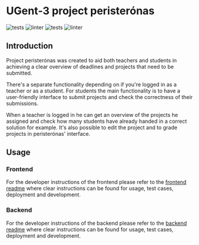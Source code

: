 # UGent-3 project peristerónas
![tests](https://github.com/SELab-2/UGent-3/actions/workflows/ci-test-frontend.yaml/badge.svg?branch=development)
![linter](https://github.com/SELab-2/UGent-3/actions/workflows/ci-linter-frontend.yaml/badge.svg?branch=development)
![tests](https://github.com/SELab-2/UGent-3/actions/workflows/ci-test-backend.yaml/badge.svg?branch=development)
![linter](https://github.com/SELab-2/UGent-3/actions/workflows/ci-linter-backend.yaml/badge.svg?branch=development)
## Introduction
Project peristerónas was created to aid both teachers and students in achieving a
clear overview of deadlines and projects that need to be submitted.

There's a separate functionality depending on if you're logged in as a teacher or as a student.
For students the main functionality is to have a user-friendly interface to submit projects and check the correctness of their submissions.

When a teacher is logged in he can get an overview of the projects he assigned and check how many students have already
handed in a correct solution for example. It's also possible to edit the project and to grade projects in peristerónas' interface. 
## Usage
### Frontend
For the developer instructions of the frontend please refer to the [frontend readme](frontend/README.md)
where clear instructions can be found for usage, test cases, deployment and development.
### Backend
For the developer instructions of the backend please refer to the [backend readme](backend/README.md)
where clear instructions can be found for usage, test cases, deployment and development.
